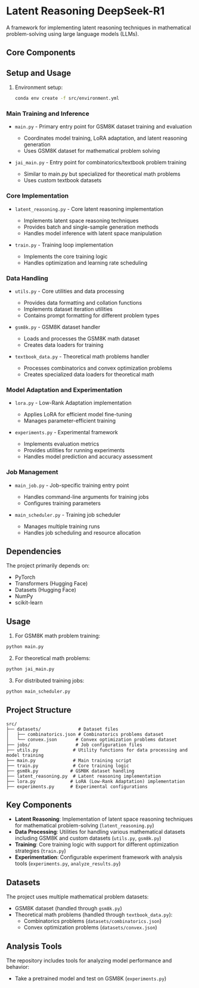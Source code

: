 # Latent Reasoning DeepSeek-R1

A framework for implementing latent reasoning techniques in mathematical problem-solving using large language models (LLMs).

## Core Components

## Setup and Usage

1. Environment setup:
   ```bash
   conda env create -f src/environment.yml
   ```

### Main Training and Inference
- `main.py` - Primary entry point for GSM8K dataset training and evaluation
  - Coordinates model training, LoRA adaptation, and latent reasoning generation
  - Uses GSM8K dataset for mathematical problem solving

- `jai_main.py` - Entry point for combinatorics/textbook problem training
  - Similar to main.py but specialized for theoretical math problems
  - Uses custom textbook datasets

### Core Implementation
- `latent_reasoning.py` - Core latent reasoning implementation
  - Implements latent space reasoning techniques
  - Provides batch and single-sample generation methods
  - Handles model inference with latent space manipulation

- `train.py` - Training loop implementation
  - Implements the core training logic
  - Handles optimization and learning rate scheduling

### Data Handling
- `utils.py` - Core utilities and data processing
  - Provides data formatting and collation functions
  - Implements dataset iteration utilities
  - Contains prompt formatting for different problem types

- `gsm8k.py` - GSM8K dataset handler
  - Loads and processes the GSM8K math dataset
  - Creates data loaders for training

- `textbook_data.py` - Theoretical math problems handler
  - Processes combinatorics and convex optimization problems
  - Creates specialized data loaders for theoretical math

### Model Adaptation and Experimentation
- `lora.py` - Low-Rank Adaptation implementation
  - Applies LoRA for efficient model fine-tuning
  - Manages parameter-efficient training

- `experiments.py` - Experimental framework
  - Implements evaluation metrics
  - Provides utilities for running experiments
  - Handles model prediction and accuracy assessment

### Job Management
- `main_job.py` - Job-specific training entry point
  - Handles command-line arguments for training jobs
  - Configures training parameters

- `main_scheduler.py` - Training job scheduler
  - Manages multiple training runs
  - Handles job scheduling and resource allocation

## Dependencies

The project primarily depends on:
- PyTorch
- Transformers (Hugging Face)
- Datasets (Hugging Face)
- NumPy
- scikit-learn

## Usage

1. For GSM8K math problem training:
```bash
python main.py
```

2. For theoretical math problems:
```bash
python jai_main.py
```

3. For distributed training jobs:
```bash
python main_scheduler.py
```

## Project Structure

```
src/
├── datasets/              # Dataset files
│   ├── combinatorics.json # Combinatorics problems dataset
│   └── convex.json       # Convex optimization problems dataset
├── jobs/                 # Job configuration files
├── utils.py             # Utility functions for data processing and model training
├── main.py              # Main training script
├── train.py             # Core training logic
├── gsm8k.py            # GSM8K dataset handling
├── latent_reasoning.py  # Latent reasoning implementation
├── lora.py             # LoRA (Low-Rank Adaptation) implementation
├── experiments.py      # Experimental configurations
```

## Key Components

- **Latent Reasoning**: Implementation of latent space reasoning techniques for mathematical problem-solving (`latent_reasoning.py`)
- **Data Processing**: Utilities for handling various mathematical datasets including GSM8K and custom datasets (`utils.py`, `gsm8k.py`)
- **Training**: Core training logic with support for different optimization strategies (`train.py`)
- **Experimentation**: Configurable experiment framework with analysis tools (`experiments.py`, `analyze_results.py`)

## Datasets

The project uses multiple mathematical problem datasets:
- GSM8K dataset (handled through `gsm8k.py`)
- Theoretical math problems (handled through `textbook_data.py`):
  - Combinatorics problems (`datasets/combinatorics.json`)
  - Convex optimization problems (`datasets/convex.json`)

## Analysis Tools

The repository includes tools for analyzing model performance and behavior:
- Take a pretrained model and test on GSM8K (`experiments.py`)
